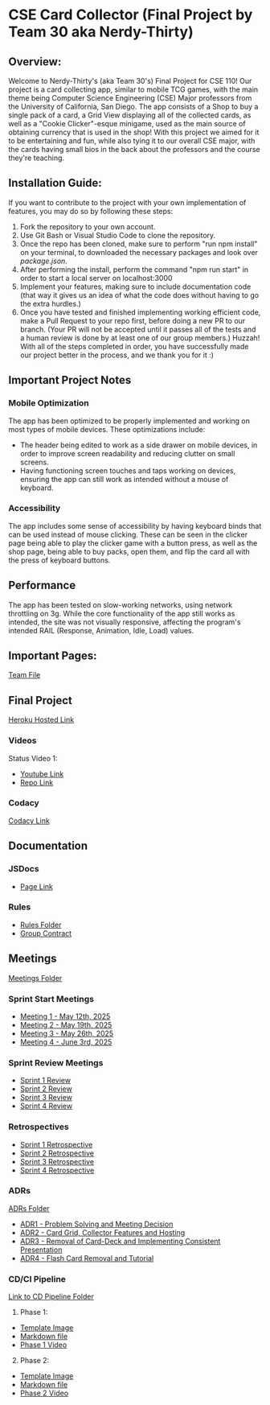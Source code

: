 ﻿# CSE Card Collector (Final Project by Team 30 aka Nerdy-Thirty)

## Overview:
Welcome to Nerdy-Thirty's (aka Team 30's) Final Project for CSE 110! Our project is a card collecting app, similar to mobile TCG games, with the main theme being Computer Science Engineering (CSE) Major professors from the University of California, San Diego. The app consists of a Shop to buy a single pack of a card, a Grid View displaying all of the collected cards, as well as a "Cookie Clicker"-esque minigame, used as the main source of obtaining currency that is used in the shop! With this project we aimed for it to be entertaining and fun, while also tying it to our overall CSE major, with the cards having small bios in the back about the professors and the course they're teaching.

## Installation Guide:
If you want to contribute to the project with your own implementation of features, you may do so by following these steps:
1. Fork the repository to your own account.
2. Use Git Bash or Visual Studio Code to clone the repository.
3. Once the repo has been cloned, make sure to perform "run npm install" on your terminal, to downloaded the necessary packages and look over *package.json*.
4. After performing the install, perform the command "npm run start" in order to start a local server on localhost:3000
5. Implement your features, making sure to include documentation code (that way it gives us an idea of what the code does without having to go the extra hurdles.)
6. Once you have tested and finished implementing working efficient code, make a Pull Request to your repo first, before doing a new PR to our branch. (Your PR will not be accepted until it passes all of the tests and a human review is done by at least one of our group members.)
Huzzah! With all of the steps completed in order, you have successfully made our project better in the process, and we thank you for it :)

## Important Project Notes

### Mobile Optimization 
The app has been optimized to be properly implemented and working on most types of mobile devices. These optimizations include:
- The header being edited to work as a side drawer on mobile devices, in order to improve screen readability and reducing clutter on small screens.
- Having functioning screen touches and taps working on devices, ensuring the app can still work as intended without a mouse of keyboard.

### Accessibility
The app includes some sense of accessibility by having keyboard binds that can be used instead of mouse clicking. These can be seen in the clicker page being able to play the clicker game with a button press, as well as the shop page, being able to buy packs, open them, and flip the card all with the press of keyboard buttons.

## Performance
The app has been tested on slow-working networks, using network throttling on 3g. While the core functionality of the app still works as intended, the site was not visually responsive, affecting the program's intended RAIL (Response, Animation, Idle, Load) values.

## Important Pages:
[Team File](admin/team.md)

## Final Project
[Heroku Hosted Link](https://nerdity-thirty-c404d15cf7fe.herokuapp.com/)

### Videos
Status Video 1:
- [Youtube Link](https://youtu.be/UU8ilUeQxk4)
- [Repo Link](https://github.com/cse110-sp25-group30/cse110-sp25-group30/blob/main/admin/videos/statusvideo1.mp4)

### Codacy
[Codacy Link](https://app.codacy.com/gh/cse110-sp25-group30/cse110-sp25-group30/dashboard)

## Documentation
### JSDocs
- [Page Link](https://cse110-sp25-group30.github.io/cse110-sp25-group30/)

### Rules
- [Rules Folder](https://github.com/cse110-sp25-group30/cse110-sp25-group30/tree/main/admin/misc)
- [Group Contract](https://github.com/cse110-sp25-group30/cse110-sp25-group30/blob/main/admin/misc/rules.md)

## Meetings
[Meetings Folder](https://github.com/cse110-sp25-group30/cse110-sp25-group30/tree/main/admin/meetings)

### Sprint Start Meetings
- [Meeting 1 - May 12th, 2025](https://github.com/cse110-sp25-group30/cse110-sp25-group30/blob/main/admin/meetings/0512-0518/051225meeting.md)
- [Meeting 2 - May 19th, 2025](https://github.com/cse110-sp25-group30/cse110-sp25-group30/blob/main/admin/meetings/0519-0525/051925-meeting2.md)
- [Meeting 3 - May 26th, 2025](https://github.com/cse110-sp25-group30/cse110-sp25-group30/blob/main/admin/meetings/0526-0601/052625-meeting3.md)
- [Meeting 4 - June 3rd, 2025](https://github.com/cse110-sp25-group30/cse110-sp25-group30/blob/main/admin/meetings/0602-0608/060225-meeting4.md)

### Sprint Review Meetings
- [Sprint 1 Review](https://github.com/cse110-sp25-group30/cse110-sp25-group30/blob/main/admin/meetings/0512-0518/051225meeting.md)
- [Sprint 2 Review](https://github.com/cse110-sp25-group30/cse110-sp25-group30/blob/main/admin/meetings/0519-0525/052525-sprint2-review.md)
- [Sprint 3 Review](https://github.com/cse110-sp25-group30/cse110-sp25-group30/blob/main/admin/meetings/0526-0601/060125-sprint3-review.md)
- [Sprint 4 Review](https://github.com/cse110-sp25-group30/cse110-sp25-group30/blob/main/admin/meetings/0602-0608/060825-sprint4-review.md)

### Retrospectives
- [Sprint 1 Retrospective](https://github.com/cse110-sp25-group30/cse110-sp25-group30/blob/main/admin/meetings/0512-0518/051825-retrospective.md)
- [Sprint 2 Retrospective](https://github.com/cse110-sp25-group30/cse110-sp25-group30/blob/main/admin/meetings/0519-0525/052525-retrospective.md)
- [Sprint 3 Retrospective](https://github.com/cse110-sp25-group30/cse110-sp25-group30/blob/main/admin/meetings/0526-0601/060125-retrospective.md)
- [Sprint 4 Retrospective](https://github.com/cse110-sp25-group30/cse110-sp25-group30/blob/main/admin/meetings/0602-0608/060825-retrospective.md)

### ADRs
[ADRs Folder](https://github.com/cse110-sp25-group30/cse110-sp25-group30/tree/main/specs/adrs)
- [ADR1 - Problem Solving and Meeting Decision](https://github.com/cse110-sp25-group30/cse110-sp25-group30/blob/main/specs/adrs/051125-MVPandMeetingsDecisions.md)
- [ADR2 - Card Grid, Collector Features and Hosting](https://github.com/cse110-sp25-group30/cse110-sp25-group30/blob/main/specs/adrs/052225-CardGridandCollectorFeatures.md)
- [ADR3 - Removal of Card-Deck and Implementing Consistent Presentation](https://github.com/cse110-sp25-group30/cse110-sp25-group30/blob/main/specs/adrs/052825-CardDeckRemoval.md)
- [ADR4 - Flash Card Removal and Tutorial](https://github.com/cse110-sp25-group30/cse110-sp25-group30/blob/main/specs/adrs/060625-FlashCardsRemovalandToolTip.md)

### CD/CI Pipeline
[Link to CD Pipeline Folder](https://github.com/cse110-sp25-group30/cse110-sp25-group30/tree/main/admin/cipipeline)
1. Phase 1:
- [Template Image](https://github.com/cse110-sp25-group30/cse110-sp25-group30/blob/main/admin/cipipeline/phase1.png)
- [Markdown file](https://github.com/cse110-sp25-group30/cse110-sp25-group30/blob/main/admin/cipipeline/phase1.md)
- [Phase 1 Video](https://github.com/cse110-sp25-group30/cse110-sp25-group30/blob/main/admin/cipipeline/phase1.mp4)

2. Phase 2:
- [Template Image](https://github.com/cse110-sp25-group30/cse110-sp25-group30/blob/main/admin/cipipeline/phase2/phase2.png)
- [Markdown file](https://github.com/cse110-sp25-group30/cse110-sp25-group30/blob/main/admin/cipipeline/phase2/phase2.md)
- [Phase 2 Video](https://github.com/cse110-sp25-group30/cse110-sp25-group30/blob/main/admin/cipipeline/phase2/phase2.mp4)
